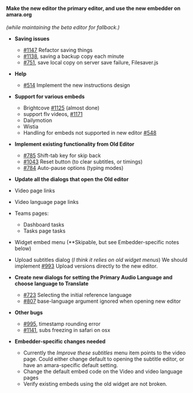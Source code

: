 #### Make the new editor the primary editor, and use the new embedder on amara.org
*(while maintaining the beta editor for fallback.)*

- **Saving issues**
  - [#1147](https://github.com/pculture/unisubs/issues/1147) Refactor saving things
  - [#1138](https://github.com/pculture/unisubs/issues/1138), saving a backup copy each minute
  - [#751](https://github.com/pculture/unisubs/issues/751), save local copy on server save failure, Filesaver.js

- **Help**
  - [#514](https://github.com/pculture/unisubs/issues/514) Implement the new instructions design

- **Support for various embeds**
  - Brightcove [#1125](https://github.com/pculture/unisubs/issues/1125) (almost done)
  - support flv videos, [#1171](https://github.com/pculture/unisubs/issues/1171)
  - Dailymotion
  - Wistia
  - Handling for embeds not supported in new editor [#548](https://github.com/pculture/unisubs/issues/548)

- **Implement existing functionality from Old Editor**
  - [#785](https://github.com/pculture/unisubs/issues/785) Shift-tab key for skip back
  - [#1043](https://github.com/pculture/unisubs/issues/1043) Reset button (to clear subtitles, or timings)
  - [#784](https://github.com/pculture/unisubs/issues/784)  Auto-pause options (typing modes)

- **Update all the dialogs that open the Old editor**
 - Video page links
 - Video language page links
 - Teams pages:
    - Dashboard tasks
    - Tasks page tasks
 - Widget embed menu (**Skipable, but see Embedder-specific notes below)
 - Upload subtitles dialog (*I think it relies on old widget menus*) We should implement [#993](https://github.com/pculture/unisubs/issues/993) Upload versions directly to the new editor.

- **Create new dialogs for setting the Primary Audio Language and choose language to Translate**
  - [#723](https://github.com/pculture/unisubs/issues/723) Selecting the initial reference language
  - [#807](https://github.com/pculture/unisubs/issues/807) base-language argument ignored when opening new editor

- **Other bugs**
  - [#995](https://github.com/pculture/unisubs/issues/995), timestamp rounding error
  - [#1141](https://github.com/pculture/unisubs/issues/1141), subs freezing in safari on osx

- **Embedder-specific changes needed**
  - Currently the *Improve these subtitles* menu item points to the video page. Could either change default to opening the subtitle editor, or have an amara-specific default setting.
  - Change the default embed code on the Video and video language pages
  - Verify existing embeds using the old widget are not broken.

